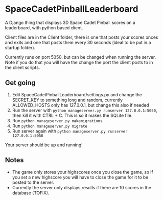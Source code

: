 # SpaceCadetPinballLeaderboard
A Django thing that displays 3D Space Cadet Pinball scores on a leaderboard, with python based client.

Client files are in the Client folder, there is one that posts your scores onces and exits and one that posts them every 30 seconds (ideal to be put in a startup folder).

Currently runs on port 5050, but can be changed when running the server. Note if you do that you will have the change the port the client posts to in the client scripts.


## Get going

1. Edit SpaceCadetPinballLeaderboard/settings.py and change the SECRET_KEY to something long and random, currently ALLOWED_HOSTS only has 127.0.0.1, but change this also if needed
2. Run the server with `python manageserver.py runserver 127.0.0.1:5050`, then kill it with CTRL + C. This is so it makes the SQLite file.
3. Run `python manageserver.py makemigrations`
4. Run `python manageserver.py migrate`
5. Run server again with `python manageserver.py runserver 127.0.0.1:5050`

Your server should be up and running!

## Notes

- The game only stores your highscores once you close the game, so if you set a new highscore you will have to close the game for it to be posted to the server.
- Currently the server only displays results if there are 10 scores in the database (TOFIX).
